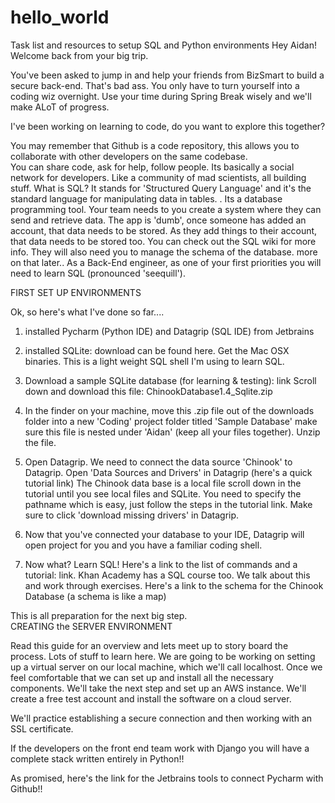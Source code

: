 # hello_world
Task list and resources to setup SQL and Python environments
Hey Aidan!  Welcome back from your big trip.

You've been asked to jump in and help your friends from BizSmart to build a secure back-end.  That's bad ass.  You only have to 
turn yourself into a coding wiz overnight.  Use your time during Spring Break wisely and we'll make ALoT of progress.

I've been working on learning to code, do you want to explore this together?

You may remember that Github is a code repository, this allows you to collaborate with other developers on the same codebase.  
You can share code, ask for help, follow people.  Its basically a social network for developers.  Like a community of mad scientists, all building stuff.
What is SQL? It stands for 'Structured Query Language' and it's the standard language for manipulating data in tables.  .
Its a database programming tool. Your team needs to you create a system where they can send and retrieve data.  The app is 'dumb', once someone has added an account, that data needs to be stored.  As they add things to their account, that data needs to be stored too.
You can check out the SQL wiki for more info.  They will also need you to manage the schema of the database.  more on that later..
As a Back-End engineer, as one of your first priorities you will need to learn SQL (pronounced 'seequill').  

FIRST  SET UP ENVIRONMENTS

Ok, so here's what I've done so far....

1) installed Pycharm (Python IDE) and Datagrip (SQL IDE) from Jetbrains

2. installed SQLite: download can be found here.  Get the Mac OSX binaries.  This is a light weight SQL shell I'm using to learn SQL.

3. Download a sample SQLite database (for learning & testing): link
Scroll down and download this file: ChinookDatabase1.4_Sqlite.zip

4. In the finder on your machine, move this .zip file out of the downloads folder into a new 'Coding' project folder titled 'Sample Database' make sure this file is nested under 'Aidan' (keep all your files together).  Unzip the file.

5. Open Datagrip.  We need to connect the data source 'Chinook' to Datagrip.  Open 'Data Sources and Drivers' in Datagrip (here's a quick tutorial link)  The Chinook data base is a local file scroll down in the tutorial until you see local files and SQLite.  You need to specify the pathname which is easy, just follow the steps in the tutorial link.  Make sure to click 'download missing drivers' in Datagrip.

6. Now that you've connected your database to your IDE, Datagrip will open project for you and you have a familiar coding shell.  

7.  Now what?  Learn SQL!  Here's a link to the list of commands and a tutorial:  link.  Khan Academy has a SQL course too.  We talk about this and work through exercises.  Here's a link  to the schema for the Chinook Database (a schema is like a map)


This is all preparation for the next big step.  
CREATING the SERVER ENVIRONMENT

Read this guide for an overview and lets meet up to story board the process.
Lots of stuff to learn here.  We are going to be working on setting up a virtual server on our local machine, which we'll call localhost.  Once we feel comfortable that we can set up and install all the necessary components.  We'll take the next step and set up an AWS instance.  We'll create a free test account and install the software on a cloud server.

We'll practice establishing a secure connection and then working with an SSL certificate.

If the developers on the front end team work with Django  you will have a complete stack written entirely in Python!!

As promised, here's the link for the Jetbrains tools to connect Pycharm with Github!!

